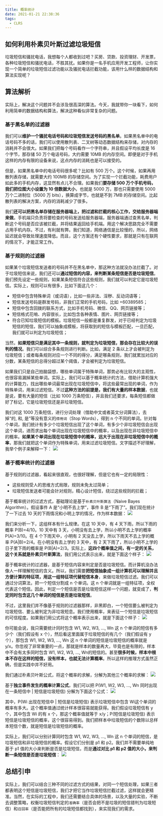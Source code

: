 ```yaml
---
title: 概率统计
date: 2021-01-21 22:38:36
tags:
  - CLRS
---
```

## 如何利用朴素贝叶斯过滤垃圾短信
垃圾短信和骚扰电话，我想每个人都收到过吧？买房、贷款、投资理财、开发票，各种垃圾短信和骚扰电话，不胜其扰。如果你是一名手机应用开发工程师，让你实现一个简单的垃圾短信过滤功能以及骚扰电话拦截功能，该用什么样的数据结构和算法实现呢？

## 算法解析
实际上，解决这个问题并不会涉及很高深的算法。今天，我就带你一块看下，如何利用简单的数据结构和算法，解决这种看似非常复杂的问题。

### 基于黑名单的过滤器
我们可以**维护一个骚扰电话号码和垃圾短信发送号码的黑名单**。如果黑名单中的电话号码不多的话，我们可以使用散列表、二叉树等动态数据结构来存储，对内存的消耗并不会很大。如果我们把每个号码看作一个字符串，并且假设平均长度是 16 个字节，那存储 50 万个电话号码，大约需要 10MB 的内存空间。即便是对于手机这样的内存有限的设备来说，这点内存的消耗也是可以接受的。

但是，如果黑名单中的电话号码很多呢？比如有 500 万个。这个时候，如果再用散列表存储，就需要大约 100MB 的存储空间。为了实现一个拦截功能，耗费用户如此多的手机内存，这显然有点儿不合理。如果我们**要存储 500 万个手机号码，我们把位图大小设置为 10 倍数据大小**，也就是 5000 万，那也只需要使用 5000 万个二进制位（5000 万 bits），换算成字节，也就是不到 7MB 的存储空间。比起散列表的解决方案，内存的消耗减少了很多。

我们**还可以把黑名单存储在服务器端上，把过滤和拦截的核心工作，交给服务器端来做**。手机端只负责将要检查的号码发送给服务器端，服务器端通过查黑名单，判断这个号码是否应该被拦截，并将结果返回给手机端。用这个解决思路完全不需要占用手机内存。不过，有利就有弊。我们知道，网络通信是比较慢的，所以，网络延迟就会导致处理速度降低。而且，这个方案还有个硬性要求，那就是只有在联网的情况下，才能正常工作。
<!--more-->

### 基于规则的过滤器
如果某个垃圾短信发送者的号码并不在黑名单中，那这种方法就没办法拦截了。对于垃圾短信来说，我们还可以**通过短信的内容，来判断某条短信是否是垃圾短信**。我们预先设定一些规则，如果某条短信符合这些规则，我们就可以判定它是垃圾短信。实际上，规则可以有很多，比如下面这几个：
- 短信中包含特殊单词（或词语），比如一些非法、淫秽、反动词语等；
- 短信发送号码是群发号码，非我们正常的手机号码，比如 +60389585；
- 短信中包含回拨的联系方式，比如手机号码、微信、QQ、网页链接等；
- 短信格式花哨、内容很长，比如包含各种表情、图片、网页链接等；
- 符合已知垃圾短信的模板。垃圾短信一般都是重复群发，对于已经判定为垃圾短信的短信，我们可以抽象成模板，将获取到的短信与模板匹配，一旦匹配，我们就可以判定为垃圾短信；

当然，**如果短信只是满足其中一条规则，就判定为垃圾短信，那会存在比较大的误判的情况**。我们可以综合多条规则进行判断。比如，满足 2 条以上才会被判定为垃圾短信；或者每条规则对应一个不同的得分，满足哪条规则，我们就累加对应的分数，某条短信的总得分超过某个阈值，才会被判定为垃圾短信。

如果我们只是自己拍脑袋想，哪些单词属于特殊单词，那势必有比较大的主观性，也很容易漏掉某些单词。实际上，我们可以基于概率统计的方法，借助计算机强大的计算能力，找出哪些单词最常出现在垃圾短信中，将这些最常出现的单词，作为特殊单词，用来过滤短信。不过**这种方法的前提是，我们有大量的样本数据**，也就是说，要有大量的短信（比如 1000 万条短信），并且我们还要求，每条短信都做好了标记，它是垃圾短信还是非垃圾短信。

我们对这 1000 万条短信，进行分词处理（借助中文或者英文分词算法），去掉“的, 和, 是”等没有意义的`停用词`（Stop Words），得到 n 个不同的单词。针对每个单词，我们统计有多少个垃圾短信出现了这个单词，有多少个非垃圾短信会出现这个单词，进而求出每个单词出现在垃圾短信中的概率，以及出现在非垃圾短信中的概率。**如果某个单词出现在垃圾短信中的概率，远大于出现在非垃圾短信中的概率**，那我们就把这个单词作为特殊单词，用来过滤垃圾短信。文字描述不好理解，我举个例子来解释一下：
![](https://raw.githubusercontent.com/was48i/mPOST/master/CLRS/geek/255.png)

### 基于概率统计的过滤器
基于规则的过滤器，看起来很直观，也很好理解，但是它也有一定的局限性：
- 这些规则受人的思维方式局限，规则未免太过简单；
- 垃圾短信发送者可能会针对规则，精心设计短信，绕过这些规则的拦截；

基于概率统计的过滤方式，基础理论是基于`朴素贝叶斯算法`（Naive Bayes Algorithm）。假设事件 A 是“小明不去上学”，事件 B 是“下雨了”。我们现在统计了一下过去 10 天的下雨情况和小明上学的情况，作为样本数据：
![](https://raw.githubusercontent.com/was48i/mPOST/master/CLRS/geek/256.png)

我们来分析一下，这组样本有什么规律。在这 10 天中，有 4 天下雨，所以下雨的概率 P(B)=4/10。10 天中有 3 天，小明没有去上学，所以小明不去上学的概率 P(A)=3/10。在 4 个下雨天中，小明有 2 天没去上学，所以下雨天不去上学的概率 P(A|B)=2/4。在小明没有去上学的 3 天中，有 2 天下雨了，所以小明不上学的日子里下雨的概率是 P(B|A)=2/3。实际上，**这四个概率值之间，有一定的关系，这个关系就是朴素贝叶斯算法**，我们用公式表示出来，就是下面这个样子：
![](https://raw.githubusercontent.com/was48i/mPOST/master/CLRS/geek/257.png)

基于概率统计的过滤器，是基于短信内容来判定是否是垃圾短信。而计算机没办法像人一样理解短信的含义。所以，我们需要**把短信抽象成一组计算机可以理解并且方便计算的特征项，用这一组特征项代替短信本身**，来做垃圾短信过滤。我们可以通过分词算法，把一个短信分割成 n 个单词。这 n 个单词就是一组特征项，全权代表这个短信。因此，判定一个短信是否是垃圾短信这样一个问题，就变成了，**判定同时包含这几个单词的短信是否是垃圾短信**。

不过，这里我们并不像基于规则的过滤器那样，非黑即白，一个短信要么被判定为垃圾短信、要么被判定为非垃圾短息。我们使用概率，来表征一个短信是垃圾短信的可信程度。如果我们用公式将这个概率表示出来，就是下面这个样子：
![](https://raw.githubusercontent.com/was48i/mPOST/master/CLRS/geek/258.png)

你可能会说，我只需要统计同时包含 W1​, W2​, W3​, ..., Wn​ 这 n 个单词的短信有多少个（我们假设有 x 个），然后看这里面属于垃圾短信的有几个（我们假设有 y 个），那包含 W1​, W2​, W3​, ..., Wn​ 这 n 个单词的短信是垃圾短信的概率就是 y/x。你忽视了非常重要的一点，那就是样本的数量再大，毕竟也是有限的，样本中不会有太多同时包含 W1​, W2​, W3​, ..., Wn​ 的短信的。甚至**很多时候，样本中根本不存在这样的短信，没有样本，也就无法计算概率**。所以这样的推理方式虽然正确，但是实践中并不好用。

我们通过朴素贝叶斯公式，将这个概率的求解，分解为其他三个概率的求解：
![](https://raw.githubusercontent.com/was48i/mPOST/master/CLRS/geek/259.png)

基于**独立事件发生的概率计算公式**，我们可以把 P(W1, W2, W3, ..., Wn 同时出现在一条短信中 | 短信是垃圾短信) 分解为下面这个公式：
![](https://raw.githubusercontent.com/was48i/mPOST/master/CLRS/geek/260.png)

其中，P(Wi​ 出现在短信中 | 短信是垃圾短信) 表示垃圾短信中包含 Wi​ 这个单词的概率有多大。这个概率值通过统计样本很容易就能获得。我们假设垃圾短信有 y 个，其中包含 Wi​ 的有 x 个，那这个概率值就等于 x/y；P(短信是垃圾短信) 表示短信是垃圾短信的概率，这个很容易得到。我们把样本中垃圾短信的个数除以总样本短信个数，就是短信是垃圾短信的概率。

实际上，我们可以分别计算同时包含 W1​, W2​, W3​, ..., Wn​ 这 n 个单词的短信，是垃圾短信和非垃圾短信的概率。假设它们分别是 p1 和 p2。我们并不需要单纯地基于 p1 值的大小来判断是否是垃圾短信，而是**通过对比 p1 和 p2 值的大小，来判断一条短信是否是垃圾短信**：
![](https://raw.githubusercontent.com/was48i/mPOST/master/CLRS/geek/261.png)

## 总结引申
实际上，我们可以结合三种不同的过滤方式的结果，对同一个短信处理，如果三者都表明这个短信是垃圾短信，我们才把它当作垃圾短信拦截过滤，这样就会更精准。当然，在实际的工程中，我们还需要结合具体的场景，以及大量的实验，不断去调整策略，权衡垃圾短信判定的`准确率`（是否会把不是垃圾的短信错判为垃圾短信）和`召回率`（是否能把所有的垃圾短信都找到），来实现我们的需求。
